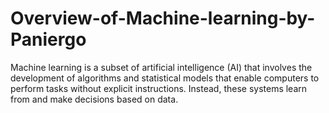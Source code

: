 # Overview-of-Machine-learning-by-Paniergo
Machine learning is a subset of artificial intelligence (AI) that involves the development of algorithms and statistical models that enable computers to perform tasks without explicit instructions. Instead, these systems learn from and make decisions based on data. 
